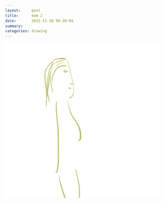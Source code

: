 ```yaml
---
layout:     post
title:      mom 2
date:       2015-11-20 09:39:04
summary:    
categories: drawing
---
```

![mom 2](/images/diary/mom-2.png "a depiction")
